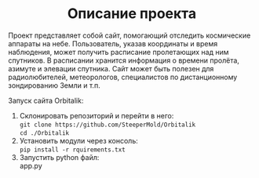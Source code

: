 <h1 align="center">Описание проекта</h1>
Проект представляет собой сайт, помогающий отследить космические аппараты на небе. Пользователь, указав координаты и время наблюдения, может получить расписание пролетающих над ним спутников. В расписании хранится информация о времени пролёта, азимуте и элевации спутника. Сайт может быть полезен для радиолюбителей, метеорологов, специалистов по дистанционному зондированию Земли и т.п.

Запуск сайта Orbitalik:
1. Склонировать репозиторий и перейти в него:  
    `git clone https://github.com/SteeperMold/Orbitalik`  
     `cd ./Orbitalik`
2. Установить модули через консоль:  
   `pip install -r rquirements.txt`
3. Запустить python файл:  
   app.py
